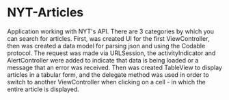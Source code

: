 # NYT-Articles
Application working with NYT's API. There are 3 categories by which you can search for articles.
First, was created UI for the first ViewController, then was created a data model for parsing json and using the Codable protocol. The request was made via URLSession, the activityIndicator and AlertController were added to indicate that data is being loaded or a message that an error was received. Then was created TableView to display articles in a tabular form, and the delegate method was used in order to switch to another ViewController when clicking on a cell - in which the entire article is displayed.
